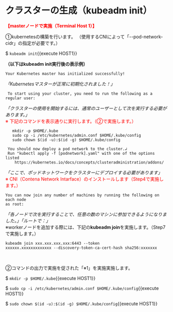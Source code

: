 # クラスターの生成（kubeadm init）
**<span style="color: red; ">【masterノードで実施（Terminal Host 1）】</span>**  

①kubernetesの構築を行います。
（使用するCNIによって「--pod-network-cidr」の指定が必要です。）  

$ `kubeadm init`{{execute HOST1}}  

**（以下はkubeadm init実行後の表示例）**
```
Your Kubernetes master has initialized successfully!
```
*「Kubernetesマスターが正常に初期化されました！」*  
```
 To start using your cluster, you need to run the following as a regular user:
 ```
 *「クラスターの使用を開始するには、通常のユーザーとして次を実行する必要があります。」*  
<span style="color: red; ">※ 下記のコマンドを表示通りに実行します。（②で実施します。）</span>
 ```
    mkdir -p $HOME/.kube
    sudo cp -i /etc/kubernetes/admin.conf $HOME/.kube/config
    sudo chown $(id -u):$(id -g) $HOME/.kube/config
```
  
```
 You should now deploy a pod network to the cluster.↲
 Run "kubectl apply -f [podnetwork].yaml" with one of the options listed
    https://kubernetes.io/docs/concepts/clusteradministration/addons/
```
*「ここで、ポッドネットワークをクラスターにデプロイする必要があります」*   
<span style="color: red; ">※ CNI（Contena Network Intarface）のインストールします（Step4で実施します。）</span>  
```
You can now join any number of machines by running the following on each node
as root:
```
*「各ノードで次を実行することで、任意の数のマシンに参加できるようになりました。」「ルートで：」*  
※workerノードを追加する際には、下記の**kubeadm join**を実施します。（Step7で実施します。）
```
kubeadm join xxx.xxx.xxx.xxx:6443 --token
xxxxxx.xxxxxxxxxxxxx --discovery-token-ca-cert-hash sha256:xxxxxxx
```  
<br>

②コマンドの出力で実施を促された「※1」を実施実施します。   

$ `mkdir -p $HOME/.kube`{{execute HOST1}}  

$ `sudo cp -i /etc/kubernetes/admin.conf $HOME/.kube/config`{{execute HOST1}}  

$ `sudo chown $(id -u):$(id -g) $HOME/.kube/config`{{execute HOST1}}  


